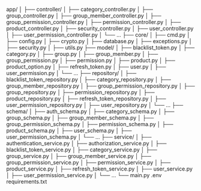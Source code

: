 app/
│
├── controller/
│   ├── category_controller.py
│   ├── group_controller.py
│   ├── group_member_controller.py
│   ├── group_permission_controller.py
│   ├── permission_controller.py
│   ├── product_controller.py
│   ├── security_controller.py
│   ├── user_controller.py
│   ├── user_permission_controller.py
│   └── ...
├── core/
│   ├── cmd.py
│   ├── config.py
│   ├── crypto.py
│   ├── database.py
│   ├── exceptions.py
│   ├── security.py
│   ├── utils.py
├── model/
│   ├── blacklist_token.py
│   ├── category.py
│   ├── group.py
│   ├── group_member.py
│   ├── group_permission.py
│   ├── permission.py
│   ├── product.py
│   ├── product_option.py
│   ├── refresh_token.py
│   ├── user.py
│   ├── user_permission.py
│   └── ...
├── repository/
│   ├── blacklist_token_repository.py
│   ├── category_repository.py
│   ├── group_member_repository.py
│   ├── group_permission_repository.py
│   ├── group_repository.py
│   ├── permission_repository.py
│   ├── product_repository.py
│   ├── refresh_token_repository.py
│   ├── user_permission_repository.py
│   ├── user_repository.py
│   └── ...
├── schema/
│   ├── auth_schema.py
│   ├── category_schema.py
│   ├── group_schema.py
│   ├── group_member_schema.py
│   ├── group_permission_schema.py
│   ├── permission_schema.py
│   ├── product_schema.py
│   ├── user_schema.py
│   ├── user_permission_schema.py
│   └── ...
├── service/
│   ├── authentication_service.py
│   ├── authorization_service.py
│   ├── blacklist_token_service.py
│   ├── category_service.py
│   ├── group_service.py
│   ├── group_member_service.py
│   ├── group_permission_service.py
│   ├── permission_service.py
│   ├── product_service.py
│   ├── refresh_token_service.py
│   ├── user_service.py
│   ├── user_permission_service.py
│   └── ...
└── main.py
.env
requirements.txt
